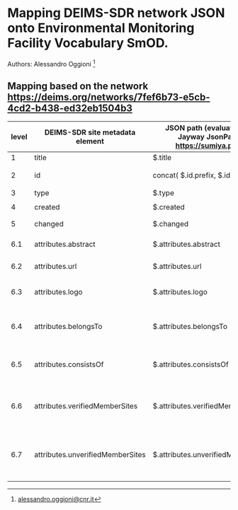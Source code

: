# Mapping DEIMS-SDR network JSON onto Environmental Monitoring Facility Vocabulary SmOD.

Authors: Alessandro Oggioni [^1]
[^1]: alessandro.oggioni@cnr.it


## Mapping based on the network <https://deims.org/networks/7fef6b73-e5cb-4cd2-b438-ed32eb1504b3>

| **level** | **DEIMS-SDR site metadata element** | **JSON path (evaluated with Jayway JsonPath - https://sumiya.page)** | **JSON data item example** | **RDF rendering** | **notes** |
| --------- | ----------------------------------- | -------------------------------------------------------------------- | -------------------------- | ----------------- | --------- |
| 1	| title	| $.title	| `"LTER Europe"`	| `ef:name "LTER Europe"` | | | 	
| 2	| id	| concat( $.id.prefix, $.id.suffix)	| `"https://deims.org/networks/4742ffca-65ac-4aae-815f-83738500a1fc"`	| `<https://deims.org/networks/4742ffca-65ac-4aae-815f-83738500a1fc> rdf:type ef:EnvironmentalMonitoringNetwork` | | | 
| 3	| type | $.type | `"network"` | `ef:specialisedEMFType "network"@en` | | | 
| 4	| created	| $.created	| `"2020-03-02T13:11:00+0100"` | `dcterms:issued "2020-03-02T13:11:00+0100"^^xsd:dateTime` | | | 	
| 5	| changed	| $.changed	| `"2023-02-17T12:48:37+0100"` | `dcterms:modified "2023-02-17T12:48:37+0100"^^xsd:dateTime` | | | 	
| 6.1	| attributes.abstract	| $.attributes.abstract	| `"Long-Term Ecosystem Research (LTER) is an essential component …"`	| `dcterms:description "Long-Term Ecosystem Research (LTER) is an essential component … "` | | | 
| 6.2	| attributes.url | $.attributes.url	| `[ "https://elter-ri.eu/" ]`	| -	| not included | 
| 6.3	| attributes.logo	| $.attributes.logo	| `[ { "url": "https://deims.org/sites/default/files/2020-10/elter%20logo_2.png", "alt": "LTER Europe Logo" } ]`	| -	| not included | 
| 6.4	| attributes.belongsTo | $.attributes.belongsTo | `[ { "type": "network", "title": "GERI", "id": { "prefix": "https://deims.org/networks/", "suffix": "c3abdc60-49f1-49db-81fe-863b7dbb21d3" } }, … ]`	| | | 	
| 6.5	| attributes.consistsOf	| $.attributes.consistsOf	| `[ { "type": "network", "title": "CZ-LTER", "id": { "prefix": "https://deims.org/networks/", "suffix": "0a5cf43b-2e31-4348-803c-e45f2ff7d27a" } }, … }` | | | 		
| 6.6	| attributes.verifiedMemberSites	| $.attributes.verifiedMemberSites	| `{ "title": "API call for listing all verified member sites of the network", "href": "https://deims.org/api/sites?network=4742ffca-65ac-4aae-815f-83738500a1fc&verified=true", "type": "application/json" }` | -	| not included | 
| 6.7	| attributes.unverifiedMemberSites	| $.attributes.unverifiedMemberSites	| `{ "title": "API call for listing all unverified sites claiming to be part of the network", "href": "https://deims.org/api/sites?network=4742ffca-65ac-4aae-815f-83738500a1fc&verified=false", "type": "application/json" }` | -	| not included | 
